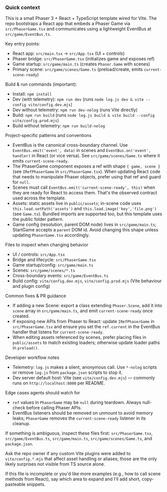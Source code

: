 ### Quick context

This is a small Phaser 3 + React + TypeScript template wired for Vite. The repo bootstraps a React app that embeds a Phaser Game via `src/PhaserGame.tsx` and communicates using a lightweight EventBus at `src/game/EventBus.ts`.

Key entry points:
- React app: `src/main.tsx` -> `src/App.tsx` (UI + controls)
- Phaser bridge: `src/PhaserGame.tsx` (initializes game and exposes ref)
- Game startup: `src/game/main.ts` (creates `Phaser.Game` with scenes)
- Primary scene: `src/game/scenes/Game.ts` (preload/create, emits `current-scene-ready`)

Build & run commands (important):
- Install: `npm install`
- Dev (with telemetry): `npm run dev` (runs `node log.js dev & vite --config vite/config.dev.mjs`)
- Dev without telemetry: `npm run dev-nolog` (runs Vite directly)
- Build: `npm run build` (runs `node log.js build & vite build --config vite/config.prod.mjs`)
- Build without telemetry: `npm run build-nolog`

Project-specific patterns and conventions
- EventBus is the canonical cross-boundary channel. Use `EventBus.emit('event', data)` in scenes and `EventBus.on('event', handler)` in React (or vice versa). See `src/game/scenes/Game.ts` where it emits `current-scene-ready`.
- The PhaserGame component exposes a ref with shape `{ game, scene }` (see `IRefPhaserGame` in `src/PhaserGame.tsx`). When updating React code that needs to manipulate Phaser objects, prefer using that ref and guard for `null`.
- Scenes must call `EventBus.emit('current-scene-ready', this)` when they are ready for React to access them. That's the observed contract used across the template.
- Assets: static assets live in `public/assets`; in-scene code uses `this.load.setPath('assets')` and `this.load.image('key','file.png')` (see `Game.ts`). Bundled imports are supported too, but this template uses the public folder pattern.
- Game config (resolution, parent DOM node) lives in `src/game/main.ts`; StartGame accepts a `parent` DOM id. Avoid changing this shape unless updating `PhaserGame.tsx` accordingly.

Files to inspect when changing behavior
- UI / controls: `src/App.tsx`
- Bridge and lifecycle: `src/PhaserGame.tsx`
- Game startup/config: `src/game/main.ts`
- Scenes: `src/game/scenes/*.ts`
- Cross-boundary events: `src/game/EventBus.ts`
- Build config: `vite/config.dev.mjs`, `vite/config.prod.mjs` (Vite behaviour and plugin config)

Common fixes & PR guidance
- If adding a new Scene: export a class extending `Phaser.Scene`, add it into `scene` array in `src/game/main.ts`, and emit `current-scene-ready` once created.
- If exposing new APIs from Phaser to React: update `IRefPhaserGame` in `src/PhaserGame.tsx` and ensure you set the `ref.current` in the EventBus handler that listens for `current-scene-ready`.
- When editing assets referenced by scenes, prefer placing files in `public/assets` to match existing loaders; otherwise update loader paths in `preload()`.

Developer workflow notes
- Telemetry: `log.js` makes a silent, anonymous call. Use `*-nolog` scripts or remove `log.js` from `package.json` scripts to stop it.
- Dev server default host: Vite (see `vite/config.dev.mjs`) — commonly runs on `http://localhost:8080` per README.

Edge cases agents should watch for
- `ref` values in `PhaserGame` may be `null` during teardown. Always null-check before calling Phaser APIs.
- EventBus listeners should be removed on unmount to avoid memory leaks; `PhaserGame` removes the `current-scene-ready` listener in its cleanup.

If something is ambiguous, inspect these files first: `src/PhaserGame.tsx`, `src/game/EventBus.ts`, `src/game/main.ts`, `src/game/scenes/Game.ts`, and `package.json`.

Ask the repo owner if any custom Vite plugins were added to `vite/config.*.mjs` that affect asset handling or aliases; those are the only likely surprises not visible from TS source alone.

If this file is incomplete or you'd like more examples (e.g., how to call scene methods from React), say which area to expand and I'll add short, copy-pasteable snippets.
